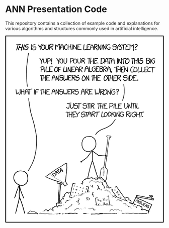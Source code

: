 # ANN Presentation Code

This repository contains a collection of example code and explanations for various algorithms and structures commonly used in 
artificial intelligence. 

![title](https://github.com/danielmallory/CS202Examples/blob/master/imgs/ml-xkcd.png)
